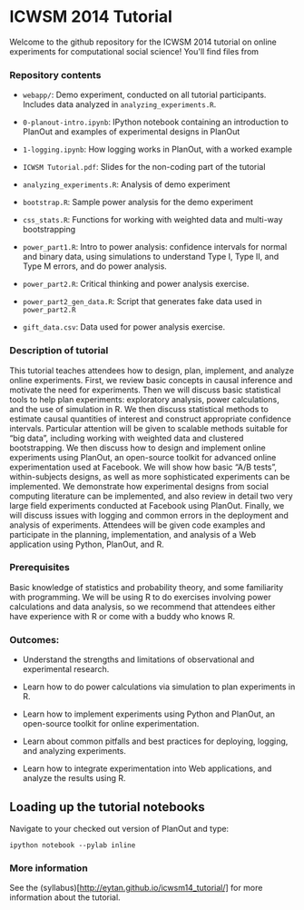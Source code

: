 ICWSM 2014 Tutorial
=================

Welcome to the github repository for the ICWSM 2014 tutorial on online experiments for computational social science! You'll find files from


### Repository contents
- `webapp/`: Demo experiment, conducted on all tutorial participants. Includes data analyzed in `analyzing_experiments.R`.

- `0-planout-intro.ipynb`: IPython notebook containing an introduction to PlanOut and examples of experimental designs in PlanOut

- `1-logging.ipynb`: How logging works in PlanOut, with a worked example

- `ICWSM Tutorial.pdf`: Slides for the non-coding part of the tutorial

- `analyzing_experiments.R`: Analysis of demo experiment

- `bootstrap.R`: Sample power analysis for the demo experiment

- `css_stats.R`: Functions for working with weighted data and multi-way bootstrapping

- `power_part1.R`: Intro to power analysis: confidence intervals for normal and binary data, using simulations to understand Type I, Type II, and Type M errors, and do power analysis.

- `power_part2.R`: Critical thinking and power analysis exercise.

- `power_part2_gen_data.R`: Script that generates fake data used in `power_part2.R`

- `gift_data.csv`: Data used for power analysis exercise.


### Description of tutorial
This tutorial teaches attendees how to design, plan, implement, and analyze online experiments. First, we review basic concepts in causal inference and motivate the need for experiments. Then we will discuss basic statistical tools to help plan experiments: exploratory analysis, power calculations, and the use of simulation in R. We then discuss statistical methods to estimate causal quantities of interest and construct appropriate confidence intervals. Particular attention will be given to scalable methods suitable for “big data”, including working with weighted data and clustered bootstrapping. We then discuss how to design and implement online experiments using PlanOut, an open-source toolkit for advanced online experimentation used at Facebook. We will show how basic “A/B tests”, within-subjects designs, as well as more sophisticated experiments can be implemented. We demonstrate how experimental designs from social computing literature can be implemented, and also review in detail two very large field experiments conducted at Facebook using PlanOut. Finally, we will discuss issues with logging and common errors in the deployment and analysis of experiments. Attendees will be given code examples and participate in the planning, implementation, and analysis of a Web application using Python, PlanOut, and R.

### Prerequisites
Basic knowledge of statistics and probability theory, and some familiarity with programming. We will be using R to do exercises involving power calculations and data analysis, so we recommend that attendees either have experience with R or come with a buddy who knows R.

### Outcomes:
- Understand the strengths and limitations of observational and experimental research.

- Learn how to do power calculations via simulation to plan experiments in R.

- Learn how to implement experiments using Python and PlanOut, an open-source toolkit for online experimentation.

- Learn about common pitfalls and best practices for deploying, logging, and analyzing experiments.

- Learn how to integrate experimentation into Web applications, and analyze the results using R.

## Loading up the tutorial notebooks
Navigate to your checked out version of PlanOut and type:

```
ipython notebook --pylab inline
```

### More information
See the (syllabus)[http://eytan.github.io/icwsm14_tutorial/] for more information about the tutorial.

